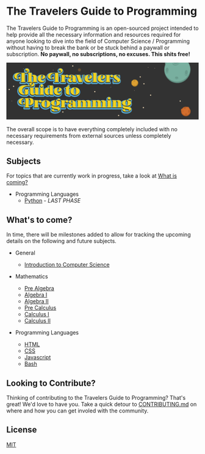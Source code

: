 # The Travelers Guide to Programming

The Travelers Guide to Programming is an open-sourced project intended to help provide all the necessary 
information and resources required for anyone looking to dive into the field of Computer Science / 
Programming without having to break the bank or be stuck behind a paywall or subscription.
**No paywall, no subscriptions, no excuses. This shits free!**

![Header Image](assets/header.png)

The overall scope is to have everything completely included with no necessary requirements from external 
sources unless completely necessary.

## Subjects

For topics that are currently work in progress, take a look at [What is coming?](#whats-to-come)

- Programming Languages
  - [Python](subjects/python/README.md) - _LAST PHASE_

## What's to come?

In time, there will be milestones added to allow for tracking the upcoming details on the 
following and future subjects.

- General
  - [Introduction to Computer Science](subjects/introduction-to-computer-science/README.md)

- Mathematics
  - [Pre Algebra](subjects/pre-algebra/README.md)
  - [Algebra I](subjects/algebra-i/README.md)
  - [Algebra II](subjects/algebra-ii/README.md)
  - [Pre Calculus](subjects/pre-calculus/README.md)
  - [Calculus I](subjects/calculus-i/README.md)
  - [Calculus II](subjects/calculus-ii/README.md)

- Programming Languages
  - [HTML](subjects/html/README.md)
  - [CSS](subjects/css/README.md)
  - [Javascript](subjects/javascript/README.md)
  - [Bash](subjects/bash/README.md)

## Looking to Contribute?

Thinking of contributing to the Travelers Guide to Programming? That's great! We'd love to have you. Take a quick detour to [CONTRIBUTING.md](CONTRIBUTING.md) on where and how you can get involed with the community.


## License

[MIT](LICENSE.md)
